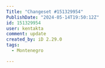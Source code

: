 ```yaml
---
Title: "Changeset #151329954"
PublishDate: "2024-05-14T19:50:12Z"
id: 151329954
user: kentakta
comment: update
created_by: iD 2.29.0
tags:
  - Montenegro

---
```

